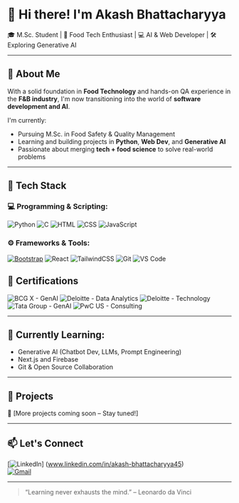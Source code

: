 # 👋 Hi there! I'm Akash Bhattacharyya

🎓 M.Sc. Student | 🧪 Food Tech Enthusiast | 💻 AI & Web Developer | 🛠️ Exploring Generative AI

---

## 🚀 About Me

With a solid foundation in **Food Technology** and hands-on QA experience in the **F&B industry**, I'm now transitioning into the world of **software development and AI**.

I'm currently:
- Pursuing M.Sc. in Food Safety & Quality Management
- Learning and building projects in **Python**, **Web Dev**, and **Generative AI**
- Passionate about merging **tech + food science** to solve real-world problems

---

## 🧠 Tech Stack

### 💻 Programming & Scripting:
![Python](https://img.shields.io/badge/Python-3670A0?style=for-the-badge&logo=python&logoColor=white)
![C](https://img.shields.io/badge/C-00599C?style=for-the-badge&logo=c&logoColor=white)
![HTML](https://img.shields.io/badge/HTML5-E34F26?style=for-the-badge&logo=html5&logoColor=white)
![CSS](https://img.shields.io/badge/CSS3-1572B6?style=for-the-badge&logo=css3&logoColor=white)
![JavaScript](https://img.shields.io/badge/JavaScript-F7DF1E?style=for-the-badge&logo=javascript&logoColor=black)

### ⚙️ Frameworks & Tools:
[![Bootstrap](https://img.shields.io/badge/Bootstrap-7952B3?style=for-the-badge&logo=bootstrap&logoColor=white)](https://getbootstrap.com/)
![React](https://img.shields.io/badge/React-20232A?style=for-the-badge&logo=react&logoColor=61DAFB)
![TailwindCSS](https://img.shields.io/badge/TailwindCSS-06B6D4?style=for-the-badge&logo=tailwindcss&logoColor=white)
![Git](https://img.shields.io/badge/Git-F05032?style=for-the-badge&logo=git&logoColor=white)
![VS Code](https://img.shields.io/badge/VSCode-007ACC?style=for-the-badge&logo=visualstudiocode&logoColor=white)

## 🏅 Certifications
![BCG X - GenAI](https://img.shields.io/badge/BCG%20X-Generative%20AI%20Chatbot%20Dev-blueviolet?style=flat-square&logo=bcg&logoColor=white)
![Deloitte - Data Analytics](https://img.shields.io/badge/Deloitte-Data%20Analytics-brightgreen?style=flat-square&logo=deloitte&logoColor=white)
![Deloitte - Technology](https://img.shields.io/badge/Deloitte-Software%20Development-green?style=flat-square&logo=deloitte&logoColor=white)
![Tata Group - GenAI](https://img.shields.io/badge/Tata%20Group-GenAI%20Data%20Analytics-blue?style=flat-square&logo=tata&logoColor=white)
![PwC US - Consulting](https://img.shields.io/badge/PwC-Management%20Consulting-orange?style=flat-square&logo=pwc&logoColor=white)


---

## 🌱 Currently Learning:
- Generative AI (Chatbot Dev, LLMs, Prompt Engineering)
- Next.js and Firebase
- Git & Open Source Collaboration

---

## 📂 Projects  
🔗 [More projects coming soon – Stay tuned!]

---

## 📫 Let's Connect

[![LinkedIn](https://img.shields.io/badge/Akash%20Bhattacharyya-LinkedIn-blue?style=flat&logo=linkedin)] (www.linkedin.com/in/akash-bhattacharyya45)  
[![Gmail](https://img.shields.io/badge/Gmail-D14836?style=for-the-badge&logo=gmail&logoColor=white)](mailto:akashbhattacharyya45@gmail.com)

---

> “Learning never exhausts the mind.” – Leonardo da Vinci  
